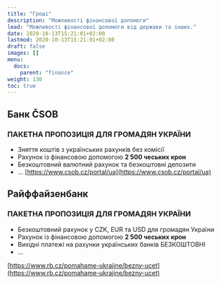 ```yaml
---
title: "Гроші"
description: "Можливості фінансової допомоги"
lead: "Можливості фінансової допомоги від держави та інших."
date: 2020-10-13T15:21:01+02:00
lastmod: 2020-10-13T15:21:01+02:00
draft: false
images: []
menu:
  docs:
    parent: "finance"
weight: 130
toc: true
---
```

## Банк ČSOB
### ПАКЕТНА ПРОПОЗИЦІЯ ДЛЯ ГРОМАДЯН УКРАЇНИ


* Зняття коштів з українських рахунків  без комісії
* Рахунок із фінансовою допомогою **2 500 чеських крон**
* Безкоштовний валютний рахунок та безкоштовні депозити
* ...
[https://www.csob.cz/portal/ua](https://www.csob.cz/portal/ua)

## Райффайзенбанк
### ПАКЕТНА ПРОПОЗИЦІЯ ДЛЯ ГРОМАДЯН УКРАЇНИ
* Безкоштовний рахунок у CZK, EUR та USD для громадян України
* Рахунок із фінансовою допомогою **2 500 чеських крон**
* Вихідні платежі на рахунки українських банків БЕЗКОШТОВНІ
* ...

[https://www.rb.cz/pomahame-ukrajine/bezny-ucet](https://www.rb.cz/pomahame-ukrajine/bezny-ucet)
